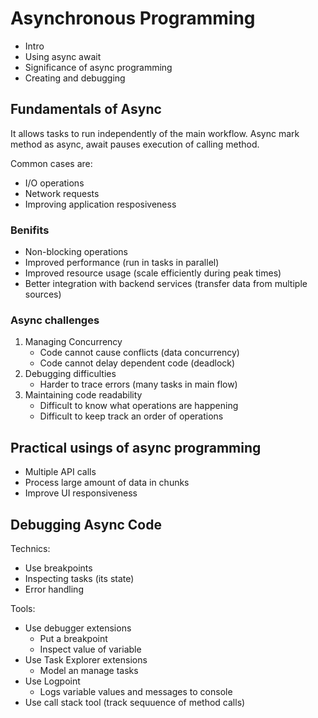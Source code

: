 # Asynchronous Programming
- Intro
- Using async await
- Significance of async programming
- Creating and debugging

## Fundamentals of Async
It allows tasks to run independently of the main workflow.
Async mark method as async, await pauses execution of calling method.

Common cases are:
- I/O operations
- Network requests
- Improving application resposiveness

### Benifits
- Non-blocking operations
- Improved performance (run in tasks in parallel)
- Improved resource usage (scale efficiently during peak times)
- Better integration with backend services (transfer data from multiple sources)

### Async challenges
1. Managing Concurrency
    - Code cannot cause conflicts (data concurrency)
    - Code cannot delay dependent code (deadlock)
2. Debugging difficulties
    - Harder to trace errors (many tasks in main flow)
3. Maintaining code readability
    - Difficult to know what operations are happening
    - Difficult to keep track an order of operations

## Practical usings of async programming
- Multiple API calls
- Process large amount of data in chunks
- Improve UI responsiveness

## Debugging Async Code
Technics:
- Use breakpoints
- Inspecting tasks (its state)
- Error handling

Tools:
- Use debugger extensions
    - Put a breakpoint
    - Inspect value of variable
- Use Task Explorer extensions
    - Model an manage tasks
- Use Logpoint 
    - Logs variable values and messages to console
- Use call stack tool (track sequuence of method calls)



